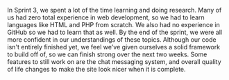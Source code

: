 In Sprint 3, we spent a lot of the time learning and doing research. Many of us had zero total experience in web development, so we had to learn languages like HTML and PHP from scratch. 
We also had no experience in GitHub so we had to learn that as well. By the end of the sprint, we were all more confident in our understandings of these topics. 
Although our code isn't entirely finished yet, we feel we've given ourselves a solid framework to build off of, so we can finish strong over the next two weeks.
Some features to still work on are the chat messaging system, and overall quality of life changes to make the site look nicer when it is complete.